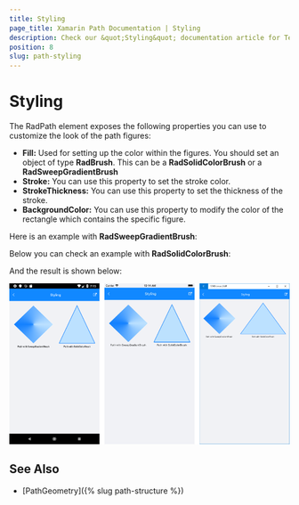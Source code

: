 ```yaml
---
title: Styling
page_title: Xamarin Path Documentation | Styling
description: Check our &quot;Styling&quot; documentation article for Telerik Path for Xamarin control.
position: 8
slug: path-styling
---
```


# Styling

The RadPath element exposes the following properties you can use to customize the look of the path figures:

* **Fill:** Used for setting up the color within the figures. You should set an object of type **RadBrush**. This can be a **RadSolidColorBrush** or a **RadSweepGradientBrush**
* **Stroke:** You can use this property to set the stroke color.
* **StrokeThickness:** You can use this property to set the thickness of the stroke.
* **BackgroundColor:** You can use this property to modify the color of the rectangle which contains the specific figure.

Here is an example with **RadSweepGradientBrush**:

<snippet id='path-styling-gradientbrush-xaml'/>

Below you can check an example with **RadSolidColorBrush**:

<snippet id='path-styling-solidbrush-xaml'/>

And the result is shown below:

![RadPath Styling](images/path_styling.png)


## See Also

- [PathGeometry]({% slug path-structure %})




